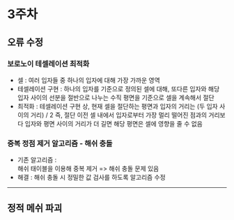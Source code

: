 # 3주차

## 오류 수정

### 보로노이 테셀레이션 최적화  
- 셀 :
  여러 입자들 중 하나의 입자에 대해 가장 가까운 영역  
- 테셀레이션 구현 :
  하나의 입자를 기준으로 정의된 셀에 대해, 또다른 입자와 해당 입자 사이의 선분을 절반으로 나누는 수직 평면을 기준으로 셀을 계속해서 절단  
- 최적화 : 
  테셀레이션 구현 상, 현재 셀을 절단하는 평면과 입자의 거리는 (두 입자 사이의 거리) / 2
  즉, 절단 이전 셀 내에서 입자로부터 가장 멀리 떨어진 점과의 거리보다 입자와 평면 사이의 거리가 더 길면 해당 평면은 셀에 영향을 줄 수 없음
  
### 중복 정점 제거 알고리즘 - 해쉬 충돌
- 기존 알고리즘 :  
  해쉬 태이블을 이용해 중복 제거 => 해쉬 충돌 문제 있음
- 해결 :
  해쉬 충돌 시 정밀한 값 검사를 하도록 알고리즘 수정


---

## 정적 메쉬 파괴  

### 

  








